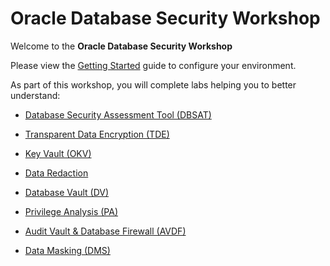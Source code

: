 # Oracle Database Security Workshop

Welcome to the **Oracle Database Security Workshop** 

Please view the [Getting Started](Lab_Guides/Getting_Started/README.md) guide to configure your environment.

As part of this workshop, you will complete labs helping you to better understand:

- [Database Security Assessment Tool (DBSAT)](Lab_Guides%2FDBSAT%2FREADME.md)
- [Transparent Data Encryption (TDE)](Lab_Guides/ASO/README.md)
- [Key Vault (OKV)](Lab_Guides/OKV/README.md)
- [Data Redaction](Lab_Guides/Redaction/README.md)

- [Database Vault (DV)](Lab_Guides/DV/README.md)
- [Privilege Analysis (PA)](Lab_Guides/PA/README.md)
- [Audit Vault & Database Firewall (AVDF)](Lab_Guides/AVDF/README.md)
- [Data Masking (DMS)](Lab_Guides/DMS/README.md)

